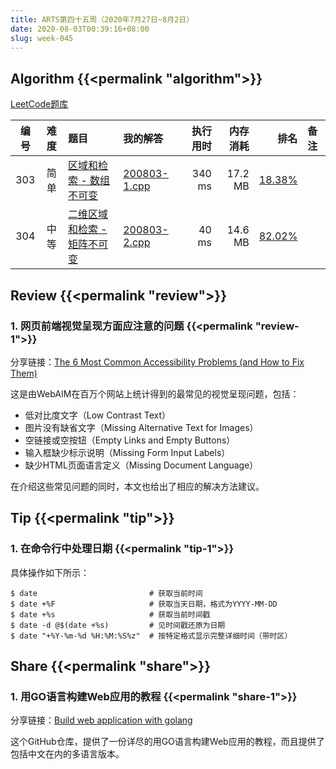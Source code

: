 ```yaml
---
title: ARTS第四十五周（2020年7月27日~8月2日）
date: 2020-08-03T00:39:16+08:00
slug: week-045
---
```


## Algorithm {{<permalink "algorithm">}}

[LeetCode题库](https://leetcode-cn.com/problemset/all/)

| 编号 | 难度 | 题目 | 我的解答 | 执行用时 | 内存消耗 | 排名 | 备注 |
|:----:|:----:|:-----|:---------|---------:|---------:|-----:|:-----|
| 303 | 简单 | [区域和检索 - 数组不可变](https://leetcode-cn.com/problems/range-sum-query-immutable/) | [200803-1.cpp](https://github.com/yanlinlin82/leetcode/blob/master/00303_range-sum-query-immutable/200803-1.cpp) | 340 ms | 17.2 MB | [18.38%](https://leetcode-cn.com/submissions/detail/94041874/) |  |
| 304 | 中等 | [二维区域和检索 - 矩阵不可变](https://leetcode-cn.com/problems/range-sum-query-2d-immutable/) | [200803-2.cpp](https://github.com/yanlinlin82/leetcode/blob/master/00304_range-sum-query-2d-immutable/200803-2.cpp) | 40 ms | 14.6 MB | [82.02%](https://leetcode-cn.com/submissions/detail/94322720/) |  |

## Review {{<permalink "review">}}

### 1. 网页前端视觉呈现方面应注意的问题 {{<permalink "review-1">}}

分享链接：[The 6 Most Common Accessibility Problems (and How to Fix Them)](https://blog.scottlogic.com/2020/07/02/6-most-common-accessibility-problems.html)

这是由WebAIM在百万个网站上统计得到的最常见的视觉呈现问题，包括：

* 低对比度文字（Low Contrast Text）
* 图片没有缺省文字（Missing Alternative Text for Images）
* 空链接或空按钮（Empty Links and Empty Buttons）
* 输入框缺少标示说明（Missing Form Input Labels）
* 缺少HTML页面语言定义（Missing Document Language）

在介绍这些常见问题的同时，本文也给出了相应的解决方法建议。

## Tip {{<permalink "tip">}}

### 1. 在命令行中处理日期 {{<permalink "tip-1">}}

具体操作如下所示：

```
$ date                         # 获取当前时间
$ date +%F                     # 获取当天日期，格式为YYYY-MM-DD
$ date +%s                     # 获取当前时间戳
$ date -d @$(date +%s)         # 见时间戳还原为日期
$ date "+%Y-%m-%d %H:%M:%S%z"  # 按特定格式显示完整详细时间（带时区）
```

## Share {{<permalink "share">}}

### 1. 用GO语言构建Web应用的教程 {{<permalink "share-1">}}

分享链接：[Build web application with golang](https://github.com/astaxie/build-web-application-with-golang)

这个GitHub仓库，提供了一份详尽的用GO语言构建Web应用的教程，而且提供了包括中文在内的多语言版本。
